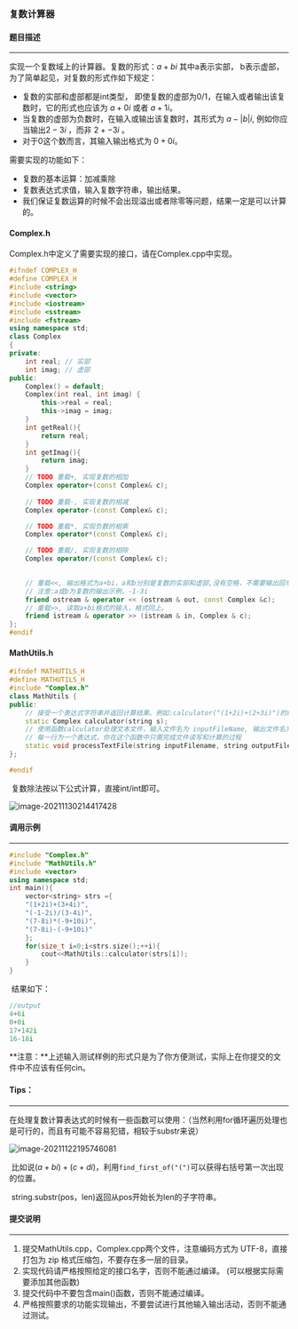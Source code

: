 ### 复数计算器



#### 题目描述

------

实现一个复数域上的计算器。复数的形式：$a+bi$ 其中a表示实部， b表示虚部，为了简单起见，对复数的形式作如下规定： 

- 复数的实部和虚部都是int类型， 即使复数的虚部为0/1，在输入或者输出该复数时，它的形式也应该为 $a+0i$ 或者 $a+1i$。 
- 当复数的虚部为负数时，在输入或输出该复数时，其形式为 $a-|b|i$, 例如你应当输出$2-3i$ ，而非 $2+-3i$ 。 
- 对于0这个数而言，其输入输出格式为 $0+0i$。

需要实现的功能如下：

- 复数的基本运算：加减乘除
- 复数表达式求值，输入复数字符串，输出结果。
- 我们保证复数运算的时候不会出现溢出或者除零等问题，结果一定是可以计算的。

#### Complex.h

Complex.h中定义了需要实现的接口，请在Complex.cpp中实现。

```c++
#ifndef COMPLEX_H
#define COMPLEX_H
#include <string>
#include <vector>
#include <iostream>
#include <sstream>
#include <fstream>
using namespace std;
class Complex
{
private:
    int real; // 实部
    int imag; // 虚部
public:
    Complex() = default;
    Complex(int real, int imag) {
        this->real = real;
        this->imag = imag;
    }
    int getReal(){
        return real;
    }
    int getImag(){
        return imag;
    }
    // TODO 重载+, 实现复数的相加
    Complex operator+(const Complex& c);
    
    // TODO 重载-, 实现复数的相减
    Complex operator-(const Complex& c);

    // TODO 重载*, 实现负数的相乘
    Complex operator*(const Complex& c);

    // TODO 重载/, 实现复数的相除
    Complex operator/(const Complex& c);
    

    // 重载<<, 输出格式为a+bi，a和b分别是复数的实部和虚部,没有空格，不需要输出回车
    // 注意:a或b为复数的输出示例，-1-3i
    friend ostream & operator << (ostream & out, const Complex &c);
    // 重载>>, 读取a+bi格式的输入，格式同上。
    friend istream & operator >> (istream & in, Complex & c);
};
#endif
```

#### MathUtils.h

```c++
#ifndef MATHUTILS_H
#define MATHUTILS_H
#include "Complex.h"
class MathUtils {
public:
    // 接受一个表达式字符串并返回计算结果。例如:calculator("(1+2i)+(2+3i)")的结果为3+5i
    static Complex calculator(string s);
    // 使用函数calculator处理文本文件，输入文件名为 inputFileName, 输出文件名为 outputFileName。
    // 每一行为一个表达式，你在这个函数中只需完成文件读写和计算的过程
    static void processTextFile(string inputFilename, string outputFilename);
};

#endif
```

​	复数除法按以下公式计算，直接int/int即可。

![image-20211130214417428](https://typora-1306385380.cos.ap-nanjing.myqcloud.com/img/image-20211130214417428.png)



#### 调用示例

------

```C++
#include "Complex.h"
#include "MathUtils.h"
#include <vector>
using namespace std;
int main(){
    vector<string> strs ={
	"(1+2i)+(3+4i)",
	"(-1-2i)/(3-4i)",
	"(7-8i)*(-9+10i)",
	"(7-8i)-(-9+10i)"
    };	
    for(size_t i=0;i<strs.size();++i){
        cout<<MathUtils::calculator(strs[i]);
	}
}
```

​		结果如下：

```C++
//output
4+6i
0+0i
17+142i
16-18i
```

**注意：**上述输入测试样例的形式只是为了你方便测试，实际上在你提交的文件中不应该有任何cin。



#### Tips：

------

在处理复数计算表达式的时候有一些函数可以使用：（当然利用for循环遍历处理也是可行的，而且有可能不容易犯错，相较于substr来说）

![image-20211122195746081](https://typora-1306385380.cos.ap-nanjing.myqcloud.com/img/image-20211122195746081.png)

​		比如说$(a+bi)+(c+di)$，利用`find_first_of("(")`可以获得右括号第一次出现的位置。

​		string.substr(pos，len)返回从pos开始长为len的子字符串。



#### 提交说明

------

1. 提交MathUtils.cpp，Complex.cpp两个文件，注意编码方式为 UTF-8，直接打包为 zip 格式压缩包，不要存在多一层的目录。 
2.  实现代码请严格按照给定的接口名字，否则不能通过编译。 (可以根据实际需要添加其他函数) 
3.  提交代码中不要包含main()函数，否则不能通过编译。
4.  严格按照要求的功能实现输出，不要尝试进行其他输入输出活动，否则不能通过测试。